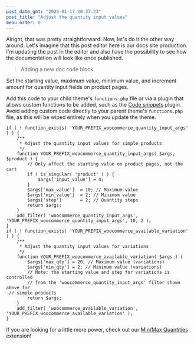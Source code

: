 ```yaml
---
post_date_gmt: "2025-01-17 20:37:23"
post_title: "Adjust the quantity input values"
menu_order: 0
---
```


Alright, that was pretty straightforward. Now, let's do it the other way around. Let's imagine that this post editor here is our docs site production. I'm updating the post in the editor and also have the possibility to see how the documentation will look like once published.

> Adding a new doc code block.
> 
> 

Set the starting value, maximum value, minimum value, and increment amount for quantity input fields on product pages.

Add this code to your child theme's `functions.php` file or via a plugin that allows custom functions to be added, such as the [Code snippets](https://wordpress.org/plugins/code-snippets/) plugin. Avoid adding custom code directly to your parent theme's `functions.php` file, as this will be wiped entirely when you update the theme.

```
if ( ! function_exists( 'YOUR_PREFIX_woocommerce_quantity_input_args' ) ) {
	/**
	 * Adjust the quantity input values for simple products
	 */
	function YOUR_PREFIX_woocommerce_quantity_input_args( $args, $product ) {
		// Only affect the starting value on product pages, not the cart
		if ( is_singular( 'product' ) ) {
			$args['input_value'] = 4;
		}
		$args['max_value'] 	= 10; // Maximum value
		$args['min_value'] 	= 2; // Minimum value
		$args['step'] 		= 2; // Quantity steps
		return $args;
	}
	add_filter( 'woocommerce_quantity_input_args', 'YOUR_PREFIX_woocommerce_quantity_input_args', 10, 2 );
}
if ( ! function_exists( 'YOUR_PREFIX_woocommerce_available_variation' ) ) {
	/**
	 * Adjust the quantity input values for variations
	 */
	function YOUR_PREFIX_woocommerce_available_variation( $args ) {
		$args['max_qty'] = 20; // Maximum value (variations)
		$args['min_qty'] = 2; // Minimum value (variations)
		// Note: the starting value and step for variations is controlled
		// from the 'woocommerce_quantity_input_args' filter shown above for
 // simple products
		return $args;
	}
	add_filter( 'woocommerce_available_variation', 'YOUR_PREFIX_woocommerce_available_variation' );
}
```

If you are looking for a little more power, check out our [Min/Max Quantities](https://woocommerce.com/products/minmax-quantities) extension!

